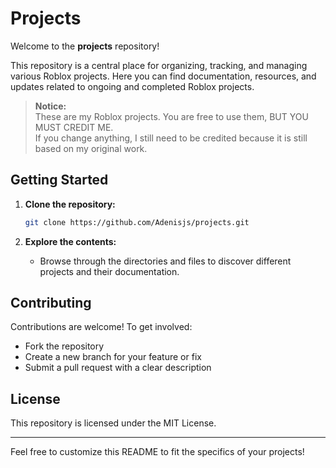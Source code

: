 # Projects

Welcome to the **projects** repository!

This repository is a central place for organizing, tracking, and managing various Roblox projects. Here you can find documentation, resources, and updates related to ongoing and completed Roblox projects.

> **Notice:**  
> These are my Roblox projects. You are free to use them, BUT YOU MUST CREDIT ME.  
> If you change anything, I still need to be credited because it is still based on my original work.

## Getting Started

1. **Clone the repository:**
   ```bash
   git clone https://github.com/Adenisjs/projects.git
   ```

2. **Explore the contents:**
   - Browse through the directories and files to discover different projects and their documentation.

## Contributing

Contributions are welcome! To get involved:
- Fork the repository
- Create a new branch for your feature or fix
- Submit a pull request with a clear description

## License

This repository is licensed under the MIT License.

---

Feel free to customize this README to fit the specifics of your projects!
